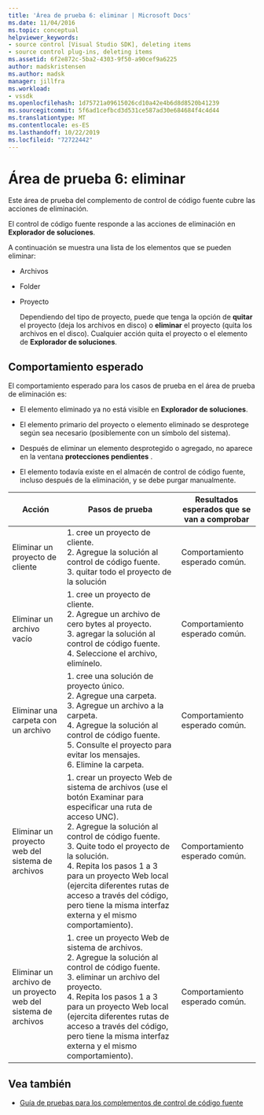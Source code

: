```yaml
---
title: 'Área de prueba 6: eliminar | Microsoft Docs'
ms.date: 11/04/2016
ms.topic: conceptual
helpviewer_keywords:
- source control [Visual Studio SDK], deleting items
- source control plug-ins, deleting items
ms.assetid: 6f2e872c-5ba2-4303-9f50-a90cef9a6225
author: madskristensen
ms.author: madsk
manager: jillfra
ms.workload:
- vssdk
ms.openlocfilehash: 1d75721a09615026cd10a42e4b6d8d8520b41239
ms.sourcegitcommit: 5f6ad1cefbcd3d531ce587ad30e684684f4c4d44
ms.translationtype: MT
ms.contentlocale: es-ES
ms.lasthandoff: 10/22/2019
ms.locfileid: "72722442"
---
```

# <a name="test-area-6-delete"></a>Área de prueba 6: eliminar
Este área de prueba del complemento de control de código fuente cubre las acciones de eliminación.

 El control de código fuente responde a las acciones de eliminación en **Explorador de soluciones**.

 A continuación se muestra una lista de los elementos que se pueden eliminar:

- Archivos

- Folder

- Proyecto

  Dependiendo del tipo de proyecto, puede que tenga la opción de **quitar** el proyecto (deja los archivos en disco) o **eliminar** el proyecto (quita los archivos en el disco). Cualquier acción quita el proyecto o el elemento de **Explorador de soluciones**.

## <a name="expected-behavior"></a>Comportamiento esperado
 El comportamiento esperado para los casos de prueba en el área de prueba de eliminación es:

- El elemento eliminado ya no está visible en **Explorador de soluciones**.

- El elemento primario del proyecto o elemento eliminado se desprotege según sea necesario (posiblemente con un símbolo del sistema).

- Después de eliminar un elemento desprotegido o agregado, no aparece en la ventana **protecciones pendientes** .

- El elemento todavía existe en el almacén de control de código fuente, incluso después de la eliminación, y se debe purgar manualmente.

|Acción|Pasos de prueba|Resultados esperados que se van a comprobar|
|------------|----------------|--------------------------------|
|Eliminar un proyecto de cliente|1. cree un proyecto de cliente.<br />2. Agregue la solución al control de código fuente.<br />3. quitar todo el proyecto de la solución|Comportamiento esperado común.|
|Eliminar un archivo vacío|1. cree un proyecto de cliente.<br />2. Agregue un archivo de cero bytes al proyecto.<br />3. agregar la solución al control de código fuente.<br />4. Seleccione el archivo, elimínelo.|Comportamiento esperado común.|
|Eliminar una carpeta con un archivo|1. cree una solución de proyecto único.<br />2. Agregue una carpeta.<br />3. Agregue un archivo a la carpeta.<br />4. Agregue la solución al control de código fuente.<br />5. Consulte el proyecto para evitar los mensajes.<br />6. Elimine la carpeta.|Comportamiento esperado común.|
|Eliminar un proyecto web del sistema de archivos|1. crear un proyecto Web de sistema de archivos (use el botón Examinar para especificar una ruta de acceso UNC).<br />2. Agregue la solución al control de código fuente.<br />3. Quite todo el proyecto de la solución.<br />4. Repita los pasos 1 a 3 para un proyecto Web local (ejercita diferentes rutas de acceso a través del código, pero tiene la misma interfaz externa y el mismo comportamiento).|Comportamiento esperado común.|
|Eliminar un archivo de un proyecto web del sistema de archivos|1. cree un proyecto Web de sistema de archivos.<br />2. Agregue la solución al control de código fuente.<br />3. eliminar un archivo del proyecto.<br />4. Repita los pasos 1 a 3 para un proyecto Web local (ejercita diferentes rutas de acceso a través del código, pero tiene la misma interfaz externa y el mismo comportamiento).|Comportamiento esperado común.|

## <a name="see-also"></a>Vea también
- [Guía de pruebas para los complementos de control de código fuente](../../extensibility/internals/test-guide-for-source-control-plug-ins.md)